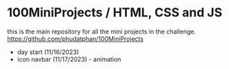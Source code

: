 # 100MiniProjects / HTML, CSS and JS

this is the main repository for all the mini projects in the challenge.
https://github.com/phudatphan/100MiniProjects

- day start (11/16/2023)
- icon navbar (11/17/2023) - animation
